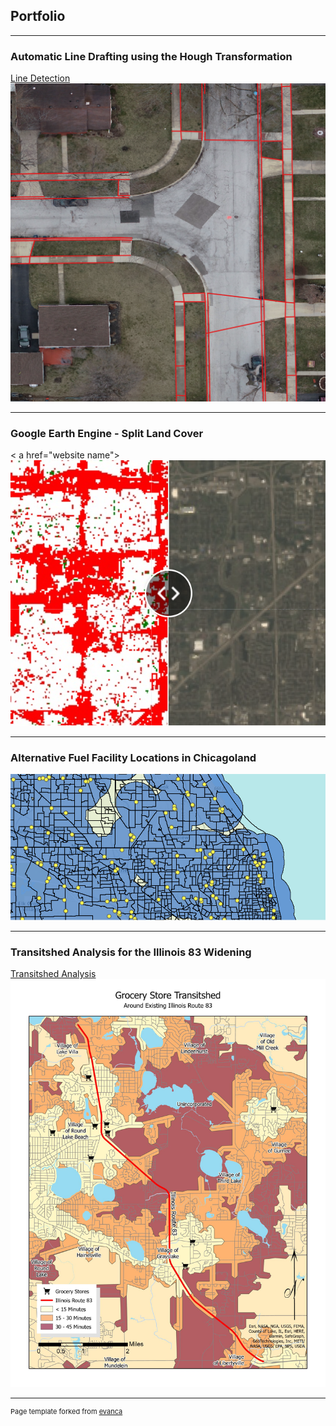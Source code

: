 ## Portfolio

---
### Automatic Line Drafting using the Hough Transformation

[Line Detection](/linedetect)
<img src="images/OrthoImageLines.png?raw=True"/>

---
### Google Earth Engine - Split Land Cover
< a href="website name"><img src="images/splitlandcover.png"></a>

---
### Alternative Fuel Facility Locations in Chicagoland
<!--[![Alternative Fuel](images/Screenshot 2024-02-25 154946.png?raw=true)](https://arcg.is/1ryabD0)-->
<a href="https://arcg.is/1ryabD0"><img src="images/Screenshot 2024-02-25 154946.png"></a>

---
### Transitshed Analysis for the Illinois 83 Widening

[Transitshed Analysis](/Transitshed)
<img src="images/Transitshed.jpg?raw=true"/>




---
<p style="font-size:11px">Page template forked from <a href="https://github.com/evanca/quick-portfolio">evanca</a></p>
<!-- Remove above link if you don't want to attibute -->
